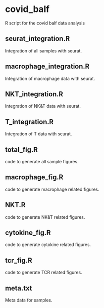 # covid_balf
R script for the covid balf data analysis

## seurat_integration.R
Integration of all samples with seurat.
## macrophage_integration.R
Integration of macrophage data with seurat.
## NKT_integration.R
Integration of NK&T data with seurat.
## T_integration.R
Integration of T data with seurat.
## total_fig.R
code to generate all sample figures.
## macrophage_fig.R
code to generate macrophage related figures.
## NKT.R
code to generate NK&T related figures.
## cytokine_fig.R
code to generate cytokine related figures.
## tcr_fig.R
code to generate TCR related figures.
## meta.txt
Meta data for samples.

